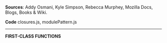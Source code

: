 **Sources**: Addy Osmani, Kyle Simpson, Rebecca Murphey, Mozilla Docs, Blogs, Books & Wiki.

**Code** closures.js, modulePattern.js

------------------------------------------------------------------------
**FIRST-CLASS FUNCTIONS**